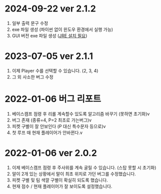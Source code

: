 # 2024-09-22 ver 2.1.2
1. 일부 출력 문구 수정
2. exe 파일 생성 (파이썬 없이 윈도우 환경에서 실행 가능)
3. GUI 버전 exe 파일 생성 ([JRE 설치 필요](https://www.java.com/ko/download/))

# 2023-07-05 ver 2.1.1
1. 이제 Player 수를 선택할 수 있습니다. (2, 3, 4)
2. 그 외 사소한 버그 수정

# 2022-01-06 버그 리포트
1. 베이스캠프 점령 후 리롤 계속할수 있도록 알고리즘 바꾸기 (못하면 초기화)v
2. 버그 존재 (종류=4, P=2 최초로 가는버그)v
3. 피켓 구별이 잘 안보인다 (P 대신 특수문자 등으로)v
4. 첫 루프 때 현재 플레이어가 안바뀐다.v

# 2022-01-06 ver 2.0.2
1. 이제 베이스캠프 점령 후 주사위를 계속 굴릴 수 있습니다. (스탑 못할 시 초기화)
2. 말이 2개 있는 상황에서 말이 최초 위치로 가던 버그를 수정했습니다.
3. 피켓 구별 및 팀 색깔 구별이 확실히 되도록 했습니다.
4. 현재 점수 / 현재 플레이어가 잘 보이도록 설정했습니다.
